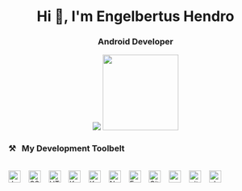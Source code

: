 <h1 align="center">Hi 👋, I'm Engelbertus Hendro</h1>
<h3 align="center">Android Developer</h3>

<p align="center">
    <img src="https://github-readme-stats.vercel.app/api?username=engelbertushendro10&hide=contribs,prs&show_icons=true&hide_border=true&title_color=000" />
    <img src="https://github-readme-stats.vercel.app/api/top-langs/?username=engelbertushendro10&layout=compact" height=150 />
</p>


### ⚒&nbsp;&nbsp;&nbsp;My Development Toolbelt
<br><img alt="JavaScript" title="JavaScript" src="https://user-images.githubusercontent.com/1680157/87443764-4af82c80-c5cc-11ea-82c2-c368ee12cf6d.png"                 height="24">&nbsp;&nbsp;&nbsp;&nbsp;<img alt="CSS" title="CSS" src="https://user-images.githubusercontent.com/1680157/87443759-4a5f9600-c5cc-11ea-8ae0-715433c1f781.png" height="24">&nbsp;&nbsp;&nbsp;&nbsp;<img alt="HTML" title="HTML" src="https://user-images.githubusercontent.com/1680157/87443762-4af82c80-c5cc-11ea-85cf-57be0e83c169.png"
height="24">&nbsp;&nbsp;&nbsp;&nbsp;<img alt="Kotlin" title="Kotlink" src="https://www.vectorlogo.zone/logos/kotlinlang/kotlinlang-icon.svg"
height="24">&nbsp;&nbsp;&nbsp;&nbsp;<img alt="KotlinStudio" title="Android Studio" src="https://www.vectorlogo.zone/logos/android/android-official.svg"
height="24">&nbsp;&nbsp;&nbsp;&nbsp;<img alt="Node.js" title="Node.js" src="https://www.vectorlogo.zone/logos/nodejs/nodejs-icon.svg"
height="24">&nbsp;&nbsp;&nbsp;&nbsp;<img alt="Expressjs" title="Expressjs" src="https://www.vectorlogo.zone/logos/expressjs/expressjs-icon.svg"
height="24">&nbsp;&nbsp;&nbsp;&nbsp;<img alt="Github" title="Github" src="https://www.vectorlogo.zone/logos/github/github-icon.svg"
height="24">&nbsp;&nbsp;&nbsp;&nbsp;<img alt="vscode" title="VS Code" src="https://www.vectorlogo.zone/logos/visualstudio_code/visualstudio_code-icon.svg"
height="24">&nbsp;&nbsp;&nbsp;&nbsp;<img alt="git" title="Git" src="https://www.vectorlogo.zone/logos/git-scm/git-scm-icon.svg"
height="24">&nbsp;&nbsp;&nbsp;&nbsp;<img alt="chrome" title="Chrome" src="https://www.vectorlogo.zone/logos/google_chrome/google_chrome-icon.svg" height="24">
<br><br>
